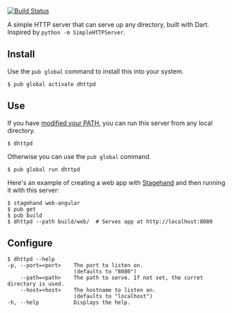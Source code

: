 [![Build Status](https://travis-ci.org/kevmoo/dhttpd.svg?branch=master)](https://travis-ci.org/kevmoo/dhttpd)

A simple HTTP server that can serve up any directory, built with Dart.
Inspired by `python -m SimpleHTTPServer`.

## Install

Use the `pub global` command to install this into your system.

```console
$ pub global activate dhttpd
```

## Use

If you have [modified your PATH][path], you can run this server from any
local directory.

```console
$ dhttpd
```

Otherwise you can use the `pub global` command.

```console
$ pub global run dhttpd
```

Here's an example of creating a web app with [Stagehand](http://stagehand.pub/)
and then running it with this server:

```console
$ stagehand web-angular
$ pub get
$ pub build
$ dhttpd --path build/web/  # Serves app at http://localhost:8080
```

## Configure

```console
$ dhttpd --help
-p, --port=<port>    The port to listen on.
                     (defaults to "8080")
    --path=<path>    The path to serve. If not set, the curret directory is used.
    --host=<host>    The hostname to listen on.
                     (defaults to "localhost")
-h, --help           Displays the help.
```
[path]: https://dart.dev/tools/pub/cmd/pub-global#running-a-script-from-your-path
